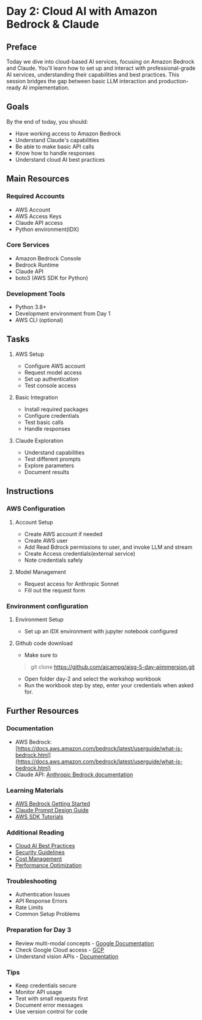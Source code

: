 # Day 2: Cloud AI with Amazon Bedrock & Claude

## Preface
Today we dive into cloud-based AI services, focusing on Amazon Bedrock and Claude. You'll learn how to set up and interact with professional-grade AI services, understanding their capabilities and best practices. This session bridges the gap between basic LLM interaction and production-ready AI implementation.

## Goals
By the end of today, you should:
- Have working access to Amazon Bedrock
- Understand Claude's capabilities
- Be able to make basic API calls
- Know how to handle responses
- Understand cloud AI best practices

## Main Resources
### Required Accounts
- AWS Account
- AWS Access Keys
- Claude API access
- Python environment(IDX)

### Core Services
- Amazon Bedrock Console
- Bedrock Runtime
- Claude API
- boto3 (AWS SDK for Python)

### Development Tools
- Python 3.8+
- Development environment from Day 1
- AWS CLI (optional)

## Tasks
1. AWS Setup
   - Configure AWS account
   - Request model access
   - Set up authentication
   - Test console access

2. Basic Integration
   - Install required packages
   - Configure credentials
   - Test basic calls
   - Handle responses

3. Claude Exploration
   - Understand capabilities
   - Test different prompts
   - Explore parameters
   - Document results

## Instructions
### AWS Configuration
1. Account Setup
   - Create AWS account if needed
   - Create AWS user
   - Add Read Bdrock permissions to user, and invoke LLM and stream
   - Create Access credentials(external service)
   - Note credentials safely

2. Model Management
   - Request access for Anthropic Sonnet
   - Fill out the request form


### Environment configuration
1. Environment Setup
   - Set up an IDX environment with jupyter notebook configured

2. Github code download
   - Make sure to 
   >git clone https://github.com/aicampg/aisg-5-day-aiimmersion.git
   - Open folder day-2 and select the workshop workbook
   - Run the workbook step by step, enter your credentials when asked for.



## Further Resources
### Documentation
- AWS Bedrock: [https://docs.aws.amazon.com/bedrock/latest/userguide/what-is-bedrock.html](https://docs.aws.amazon.com/bedrock/latest/userguide/what-is-bedrock.html)
- Claude API: [Anthropic Bedrock documentation](https://docs.anthropic.com/en/api/claude-on-amazon-bedrock)

### Learning Materials
- [AWS Bedrock Getting Started](https://github.com/aicampg/aisg-5-day-aiimmersion/blob/main/day-2-amz-bedrock-claude/README.md)
- [Claude Prompt Design Guide](https://docs.anthropic.com/en/docs/build-with-claude/prompt-engineering/overview)
- [AWS SDK Tutorials](https://docs.aws.amazon.com/frauddetector/latest/ug/getting-started-python.html)

### Additional Reading
- [Cloud AI Best Practices](https://cloud.google.com/vertex-ai/generative-ai/docs/learn/prompt-best-practices)
- [Security Guidelines](https://medium.com/@API4AI/api-security-best-practices-for-developers-cd7c0a2b6436)
- [Cost Management](https://cloud.google.com/transform/three-proven-strategies-for-optimizing-ai-costs)
- [Performance Optimization](https://www.techtarget.com/searchenterpriseai/tip/AI-model-optimization-How-to-do-it-and-why-it-matters)

### Troubleshooting
- Authentication Issues
- API Response Errors
- Rate Limits
- Common Setup Problems

### Preparation for Day 3
- Review multi-modal concepts - [Google Documentation](https://cloud.google.com/use-cases/multimodal-ai)
- Check Google Cloud access - [GCP](https://cloud.google.com/)
- Understand vision APIs - [Documentation](https://ai.google.dev/gemini-api/docs/vision?lang=python)

### Tips
- Keep credentials secure
- Monitor API usage
- Test with small requests first
- Document error messages
- Use version control for code
